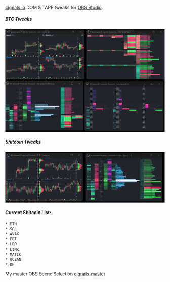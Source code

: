 [cignals.io](https://cignals.io/) DOM & TAPE tweaks for [OBS Studio](https://obsproject.com/).

##### BTC Tweaks

![Screenshot-1](/media/cignals-BTC-tweaks.png)

##### Shitcoin Tweaks

![Screenshot-1](/media/cignals-shitcoin-tweaks.png)

  #### Current Shitcoin List:
    * ETH
    * SOL
    * AVAX
    * FET
    * LDO
    * LINK
    * MATIC
    * OCEAN
    * OP
  
My master OBS Scene Selection [cignals-master](/json/cignals-master.json)





